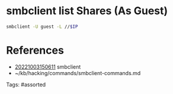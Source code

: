 # smbclient list Shares (As Guest)
```bash
smbclient -U guest -L //$IP
```

# References
- [20221003150611](/zet/20221003150611/) smbclient
- ~/kb/hacking/commands/smbclient-commands.md

Tags:
    #assorted

